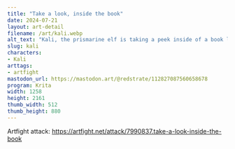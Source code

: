 ```yaml
---
title: "Take a look, inside the book"
date: 2024-07-21
layout: art-detail
filename: /art/kali.webp
alt_text: "Kali, the prismarine elf is taking a peek inside of a book label &quot;2&quot; (in roman numerals.) He has long purplish hair with multi-colored accents, and is adorned in many red jewels including one on his forehad. He's also wearing pretty sick glasses, and is donned in a green jacket with puffy white sleeves."
slug: kali
characters:
- Kali
arttags:
- artfight
mastodon_url: https://mastodon.art/@redstrate/112827087560658678
program: Krita
width: 1258
height: 2161
thumb_width: 512
thumb_height: 880
---
```

Artfight attack: https://artfight.net/attack/7990837.take-a-look-inside-the-book
